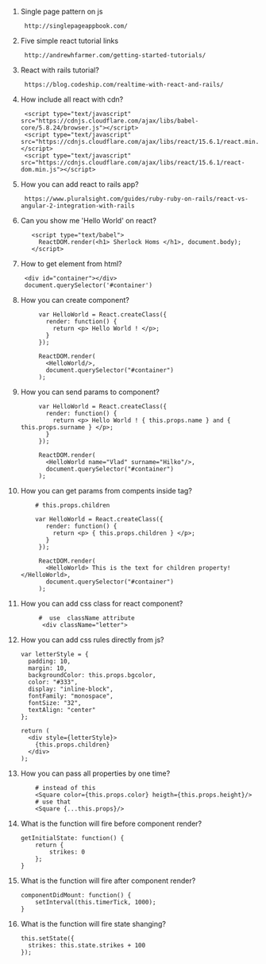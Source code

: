 1. Single page pattern on js
        
        http://singlepageappbook.com/
1. Five simple react tutorial links
        
        http://andrewhfarmer.com/getting-started-tutorials/
1. React with rails tutorial?
    
        https://blog.codeship.com/realtime-with-react-and-rails/
2. How include all react with cdn?
    
        <script type="text/javascript" src="https://cdnjs.cloudflare.com/ajax/libs/babel-core/5.8.24/browser.js"></script>
        <script type="text/javascript" src="https://cdnjs.cloudflare.com/ajax/libs/react/15.6.1/react.min.js"></script>
        <script type="text/javascript" src="https://cdnjs.cloudflare.com/ajax/libs/react/15.6.1/react-dom.min.js"></script>

3. How you can add react to rails app?
        
        https://www.pluralsight.com/guides/ruby-ruby-on-rails/react-vs-angular-2-integration-with-rails
4. Can you show me 'Hello World' on react?
          
          <script type="text/babel">
            ReactDOM.render(<h1> Sherlock Homs </h1>, document.body);
          </script>
5. How to get element from html?

        <div id="container"></div>
        document.querySelector('#container')

6. How you can create component?
        
            var HelloWorld = React.createClass({
              render: function() {
                return <p> Hello World ! </p>;
              }
            });
            
            ReactDOM.render(
              <HelloWorld/>,
              document.querySelector("#container")
            );
            
7. How you can send params to component?

            var HelloWorld = React.createClass({
              render: function() {
                return <p> Hello World ! { this.props.name } and { this.props.surname } </p>;
              }
            });
            
            ReactDOM.render(
              <HelloWorld name="Vlad" surname="Hilko"/>,
              document.querySelector("#container")
            );
8. How you can get params from compents inside tag?
           
           # this.props.children
           
           var HelloWorld = React.createClass({
              render: function() {
                return <p> { this.props.children } </p>;
              }
            });
            
            ReactDOM.render(
              <HelloWorld> This is the text for children property! </HelloWorld>,
              document.querySelector("#container")
            );        
        
9. How you can add css class for react component?
            
            #  use  className attribute
             <div className="letter">

10. How you can add css rules directly from js?
                
        var letterStyle = {
          padding: 10,
          margin: 10,
          backgroundColor: this.props.bgcolor,
          color: "#333",
          display: "inline-block",
          fontFamily: "monospace",
          fontSize: "32",
          textAlign: "center"
        };

        return (
          <div style={letterStyle}>
            {this.props.children}
          </div>
        );              
11. How you can pass all properties by one time?
          
            # instead of this
            <Square color={this.props.color} heigth={this.props.height}/>
            # use that
            <Square {...this.props}/>
12. What is the function will fire before component render?
        
        getInitialState: function() {
            return {
                strikes: 0
            };
        }
13. What is the function will fire after component render?
        
        componentDidMount: function() {
            setInterval(this.timerTick, 1000);
        }
14. What is the function will fire state shanging?
        
        this.setState({
          strikes: this.state.strikes + 100
        });
